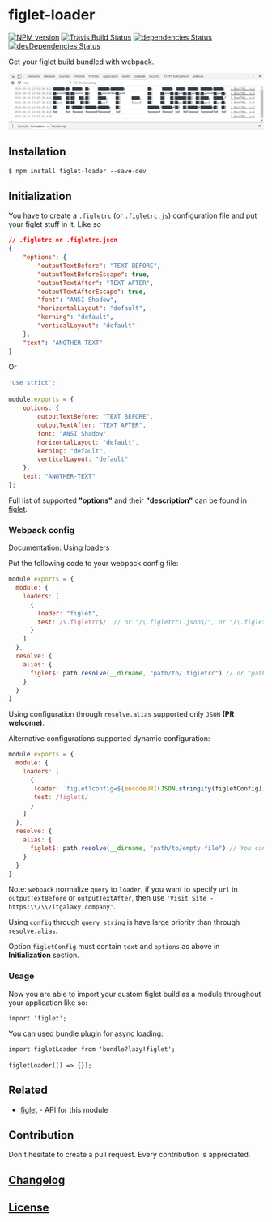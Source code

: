 # figlet-loader

[![NPM version](https://img.shields.io/npm/v/figlet-loader.svg)](https://www.npmjs.org/package/figlet-loader) 
[![Travis Build Status](https://img.shields.io/travis/itgalaxy/figlet-loader/master.svg?label=build)](https://travis-ci.org/itgalaxy/figlet-loader) 
[![dependencies Status](https://david-dm.org/itgalaxy/figlet-loader/status.svg)](https://david-dm.org/itgalaxy/figlet-loader) 
[![devDependencies Status](https://david-dm.org/itgalaxy/figlet-loader/dev-status.svg)](https://david-dm.org/itgalaxy/figlet-loader?type=dev)

Get your figlet build bundled with webpack.

![Example](https://github.com/itgalaxy/figlet-loader/raw/master/example.png?raw=true)

## Installation

```shell
$ npm install figlet-loader --save-dev
```

## Initialization

You have to create a `.figletrc` (or `.figletrc.js`) configuration file and put your figlet stuff in it. Like so

```json
// .figletrc or .figletrc.json
{
    "options": {
        "outputTextBefore": "TEXT BEFORE",
        "outputTextBeforeEscape": true,
        "outputTextAfter": "TEXT AFTER",
        "outputTextAfterEscape": true,
        "font": "ANSI Shadow",
        "horizontalLayout": "default",
        "kerning": "default",
        "verticalLayout": "default"
    },
    "text": "ANOTHER-TEXT"
}
```

Or

```js
'use strict';

module.exports = {
    options: {
        outputTextBefore: "TEXT BEFORE",
        outputTextAfter: "TEXT AFTER",
        font: "ANSI Shadow",
        horizontalLayout: "default",
        kerning: "default",
        verticalLayout: "default"
    },
    text: "ANOTHER-TEXT"
};
```

Full list of supported **"options"** and their **"description"** can be found in [figlet](https://github.com/patorjk/figlet.js).

### Webpack config

[Documentation: Using loaders](http://webpack.github.io/docs/using-loaders.html)

Put the following code to your webpack config file:

```javascript
module.exports = {
  module: {
    loaders: [
      {
        loader: "figlet",
        test: /\.figletrc$/, // or "/\.figletrc\.json$/", or "/\.figletrc\.js$/"
      }
    ]
  },
  resolve: {
    alias: {
      figlet$: path.resolve(__dirname, "path/to/.figletrc") // or "path/to/.figletrc.json", or "path/to/.figletrc.js"
    }
  }
}
```

Using configuration through `resolve.alias` supported only `JSON` **(PR welcome)**.

Alternative configurations supported dynamic configuration:

```javascript
module.exports = {
  module: {
    loaders: [
      {
       loader: `figlet?config=${encodeURI(JSON.stringify(figletConfig))}`,
       test: /figlet$/
      }
    ]
  },
  resolve: {
    alias: {
      figlet$: path.resolve(__dirname, "path/to/empty-file") // You can add comment "Please do not delete this file" in this file
    }
  }
}
```

Note: `webpack` normalize `query` to `loader`, if you want to specify `url` in `outputTextBefore` or `outputTextAfter`, 
then use `'Visit Site - https:\\/\\/itgalaxy.company'`.

Using `config` through `query string` is have large priority than through `resolve.alias`.

Option `figletConfig` must contain `text` and `options` as above in **Initialization** section.

### Usage

Now you are able to import your custom figlet build as a module throughout your application like so:

```javscript
import 'figlet';
```

You can used [bundle](https://github.com/webpack/bundle-loader) plugin for async loading:

```javscript
import figletLoader from 'bundle?lazy!figlet';

figletLoader(() => {});
```

## Related

- [figlet](https://github.com/patorjk/figlet.js) - API for this module

## Contribution

Don't hesitate to create a pull request. Every contribution is appreciated.

## [Changelog](CHANGELOG.md)

## [License](LICENSE)
